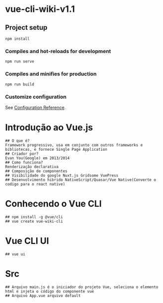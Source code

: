 # vue-cli-wiki-v1.1

## Project setup
```
npm install
```

### Compiles and hot-reloads for development
```
npm run serve
```

### Compiles and minifies for production
```
npm run build
```

### Customize configuration
See [Configuration Reference](https://cli.vuejs.org/config/).

# Introdução ao Vue.js

    ## O que é?
	Framework progressivo, usa em conjunto com outros frameworks e bibliotecas, e fornece Single Page Application
	## Criador por?
	Evan You(Google) em 2013/2014
	## Como funciona?
	Renderização declarativa
	## Composição de componentes 
	## Visibilidade do google Nuxt.js Gridsome VuePress
	## Desenvolvimento hibrido NativeScript/Quasar/Vue Native(Converte o codigo para o react native)
# Conhecendo o Vue CLI 
	## npm install -g @vue/cli
	## vue create vue-wiki-cli
# Vue CLI UI
	## vue ui
# Src
	## Arquivo main.js é o iniciador do projeto Vue, seleciona o elemento html e injeta o código do componente vue
	## Arquivo App.vue arquivo default 

